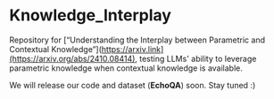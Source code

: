 # Knowledge_Interplay
 Repository  for [“Understanding the Interplay between Parametric and Contextual Knowledge”](https://arxiv.link](https://arxiv.org/abs/2410.08414), testing LLMs' ability to leverage parametric knowledge when contextual knowledge is available.

We will release our code and dataset (**EchoQA**) soon. Stay tuned :)
